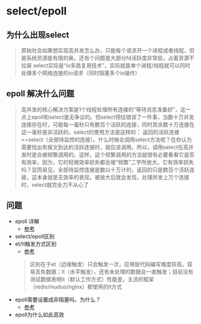 # select/epoll

## 为什么出现select
> 原始社会如果想实现高并发怎么办，只能每个请求开一个进程或者线程，但是系统资源是有限的奥，还有个问题是大部分fd活跃度非常低，占着资源不拉屎
  select实际是“io多路复用技术”，实际就是单个进程/线程就可以同时处理多个网络连接的io请求（同时阻塞多个io操作）

## epoll 解决什么问题
> 高并发的核心解决方案是1个线程处理所有连接的“等待消息准备好”，这一点上epoll和select是无争议的。但select预估错误了一件事，当数十万并发连接存在时，可能每一毫秒只有数百个活跃的连接，同时其余数十万连接在这一毫秒是非活跃的。select的使用方法是这样的：
  返回的活跃连接 ==select（全部待监控的连接）。什么时候会调用select方法呢？在你认为需要找出有报文到达的活跃连接时，就应该调用。所以，调用select在高并发时是会被频繁调用的。这样，这个频繁调用的方法就很有必要看看它是否有效率，因为，它的轻微效率损失都会被“频繁”二字所放大。它有效率损失吗？显而易见，全部待监控连接是数以十万计的，返回的只是数百个活跃连接，这本身就是无效率的表现。被放大后就会发现，处理并发上万个连接时，select就完全力不从心了

## 问题
  - epoll 详解
    - [参考](https://www.cnblogs.com/lojunren/p/3856290.html)
  - select/epoll区别
  - et/lt触发方式区别
    - [参考](https://www.cnblogs.com/tangr206/articles/3118135.html)
    > 区别在于et（边缘触发）只会触发一次，应用层代码编写难度较高，容易丢失数据；lt（水平触发），还有未处理的数据会一直触发；目前没有测试数据表明lt（默认工作方式）性能差，主流的框架（redis/muduo/nginx）都使用的lt方式
  - epoll需要设置成非阻塞吗，为什么？
    - [参考](https://www.zhihu.com/question/23614342)
  - epoll为什么如此高效
  
  
